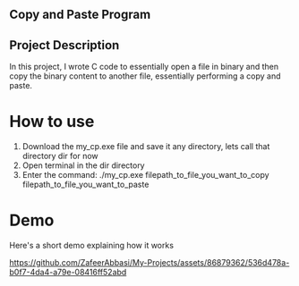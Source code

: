 ## Copy and Paste Program


## Project Description
In this project, I wrote C code to essentially open a file in binary and then copy the binary content to another file, essentially performing a copy and paste.

# How to use
1. Download the my_cp.exe file and save it any directory, lets call that directory dir for now
2. Open terminal in the dir directory
3. Enter the command: ./my_cp.exe filepath_to_file_you_want_to_copy filepath_to_file_you_want_to_paste

# Demo
Here's a short demo explaining how it works

https://github.com/ZafeerAbbasi/My-Projects/assets/86879362/536d478a-b0f7-4da4-a79e-08416ff52abd

